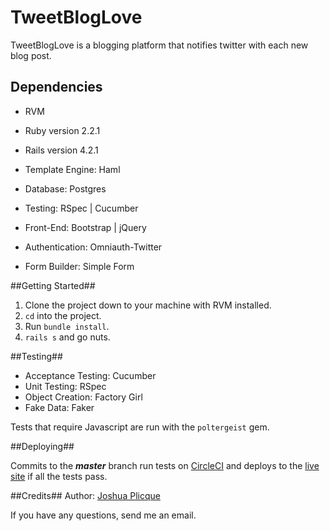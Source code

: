 # TweetBlogLove

TweetBlogLove is a blogging platform that notifies twitter with each new blog post.

## Dependencies ##

* RVM
* Ruby version 2.2.1
* Rails version 4.2.1

* Template Engine: Haml
* Database: Postgres
* Testing: RSpec | Cucumber
* Front-End: Bootstrap | jQuery

* Authentication: Omniauth-Twitter
* Form Builder: Simple Form

##Getting Started##
1. Clone the project down to your machine with RVM installed.
2. `cd` into the project.
3. Run `bundle install`.
4. `rails s` and go nuts.

##Testing##
* Acceptance Testing: Cucumber
* Unit Testing: RSpec
* Object Creation: Factory Girl
* Fake Data: Faker

Tests that require Javascript are run with the `poltergeist` gem.

##Deploying##

Commits to the ***master*** branch run tests on [CircleCI](www.circleci.com) and deploys to the [live site](tweetbloglove.herokuapp.com) if all the tests pass.


##Credits##
Author: [Joshua Plicque](mailto:plicjo@gmail.com)

If you have any questions, send me an email.